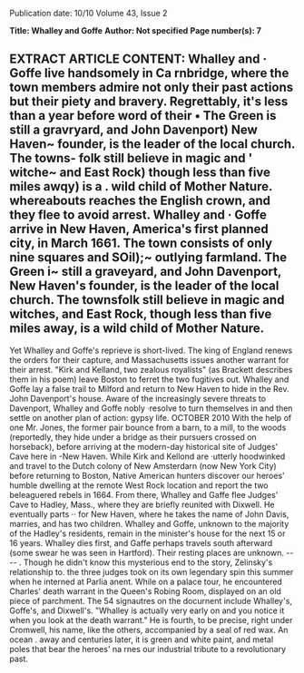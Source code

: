 Publication date: 10/10
Volume 43, Issue 2

**Title: Whalley and Goffe**
**Author: Not specified**
**Page number(s): 7**

EXTRACT ARTICLE CONTENT:
Whalley 
and 
· Goffe 
live 
handsomely in Ca rnbridge, where 
the town members admire not 
only their past actions but their 
piety and bravery. Regrettably, it's 
less than a year before word of their 
• 
The Green is still a gravryard, 
and John Davenport) New 
Haven~ founder, is the leader 
of the local church. The towns-
folk still believe in magic and 
' 
witche~ and East Rock) though 
less than five miles awqy) is a 
. wild child of Mother Nature. 
whereabouts reaches the English 
crown, and they flee to avoid 
arrest. Whalley and · Goffe arrive 
in New Haven, America's first 
planned city, in March 1661. The 
town consists of only nine squares 
and SOil);~ outlying farmland. The 
Green i~ still a graveyard, and John 
Davenport, New Haven's founder, 
is the leader of the local church. 
The townsfolk still believe in 
magic and witches, and East Rock, 
though less than five miles away, is 
a wild child of Mother Nature. 
-
Yet Whalley and Goffe's reprieve 
is short-lived. The king of England 
renews the orders for their capture, 
and Massachusetts issues another 
warrant for their arrest. "Kirk and 
Kelland, two zealous royalists" 
(as Brackett describes them in his 
poem) leave Boston to ferret the 
two fugitives out. Whalley and 
Goffe lay a false trail to Milford and 
return to New Haven to hide in 
the Rev. John Davenport's house. 
Aware of the increasingly severe 
threats to Davenport, Whalley 
and Goffe nobly ·resolve to turn 
themselves in and then settle on 
another plan of action: gypsy life. 
OCTOBER 2010 
With the help of one Mr. Jones, the 
former pair bounce from a barn, to 
a mill, to the woods (reportedly, 
they hide under a bridge as their 
pursuers crossed on horseback), 
before arriving at the modern-day 
historical site of Judges' Cave here 
in -New Haven. While Kirk and 
Kellond are ·utterly hoodwinked 
and travel to the Dutch colony of 
New Amsterdarn (now New York 
City) before returning to Boston, 
Native American hunters discover 
our heroes' humble dwelling at the 
remote West Rock location and 
report the two beleaguered rebels 
in 1664. 
From there, Whalley and Gaffe 
flee Judges' Cave to Hadley, Mass., 
where they are briefly reunited 
with Dixwell. He eventually parts ·· 
for New Haven, where he takes 
the name of John Davis, marries, 
and has two children. Whalley and 
Goffe, unknown to the majority of 
the Hadley's residents, remain in 
the minister's house for the next 
15 or 16 years. Whalley dies first, 
and Gaffe perhaps travels south 
afterward (some swear he was seen 
in Hartford). Their resting places 
are unknown. 
---- . 
Though he didn't know this 
mysterious end to 
the story, 
Zelinsky's 
relationship 
to. the 
three judges took on its own 
legendary spin this summer when 
he interned at Parlia anent. While 
on a palace tour, he encountered 
Charles' death warrant in the 
Queen's Robing Room, displayed 
on an old piece of parchment. The 
54 signautres on the docurnent 
include Whalley's, Goffe's, and 
Dixwell's. "Whalley is actually very 
early on and you notice it when 
you look at the death warrant." 
He is fourth, to be precise, right 
under Cromwell, his name, like 
the others, accompanied by a seal 
of red wax. 
An ocean . away and centuries 
later, it is green and white paint, 
and metal poles that bear the 
heroes' 
na rnes 
our 
industrial 
tribute to a revolutionary past.